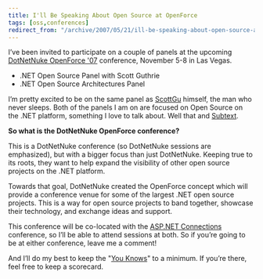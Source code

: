 ```yaml
---
title: I'll Be Speaking About Open Source at OpenForce
tags: [oss,conferences]
redirect_from: "/archive/2007/05/21/ill-be-speaking-about-open-source-at-openforce.aspx/"
---
```


I’ve been invited to participate on a couple of panels at the upcoming
[DotNetNuke OpenForce '07](http://www.dotnetnukecorp.com/Events/OpenForce07/tabid/73/Default.aspx "OpenForce '07")
conference, November 5-8 in Las Vegas.

-   .NET Open Source Panel with Scott Guthrie
-   .NET Open Source Architectures Panel

I’m pretty excited to be on the same panel as [ScottGu](http://weblogs.asp.net/scottgu/ "Scott Guthrie") himself, the man who never sleeps. Both of the panels I am on are focused on Open Source on the .NET platform, something I love to talk about. Well that and [Subtext](http://www.subtextproject.com/ "Subtext Project Website").

**So what is the DotNetNuke OpenForce conference?**

This is a DotNetNuke conference (so DotNetNuke sessions are emphasized),
but with a bigger focus than just DotNetNuke. Keeping true to its roots,
they want to help expand the visibility of other open source projects on
the .NET platform.

Towards that goal, DotNetNuke created the OpenForce concept which will
provide a conference venue for some of the largest .NET open source
projects. This is a way for open source projects to band together,
showcase their technology, and exchange ideas and support.

This conference will be co-located with the [ASP.NET
Connections](http://www.devconnections.com/shows/FALL2007ASP/default.asp?s=101 "ASP.NET Connections")
conference, so I’ll be able to attend sessions at both. So if you’re
going to be at either conference, leave me a comment!

And I’ll do my best to keep the "[You
Knows](https://haacked.com/archive/2007/05/01/mix07-i-am-a-terrible-at-being-interviewed.aspx "You Knows")"
to a minimum. If you’re there, feel free to keep a scorecard.

